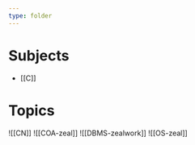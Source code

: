 ```yaml
---
type: folder
---
```

# Subjects
- [[C]]

# Topics 
![[CN]]
![[COA-zeal]]
![[DBMS-zealwork]]
![[OS-zeal]]
